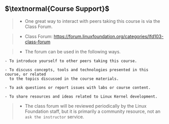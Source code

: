 ## $\textnormal{Course Support}$
> - One great way to interact with peers taking this course is via the Class Forum.

> - Class Forum: https://forum.linuxfoundation.org/categories/lfd103-class-forum

> - The forum can be used in the following ways.

```plaintext
- To introduce yourself to other peers taking this course.

- To discuss concepts, tools and technologies presented in this course, or related
  to the topics discussed in the course materials.

- To ask questions or report issues with labs or course content.

- To share resources and ideas related to Linux Kernel development.
```

> - The class forum will be reviewed periodically by the Linux Foundation staff,
    but it is primarily a community resource, not an `ask the instructor` service.

